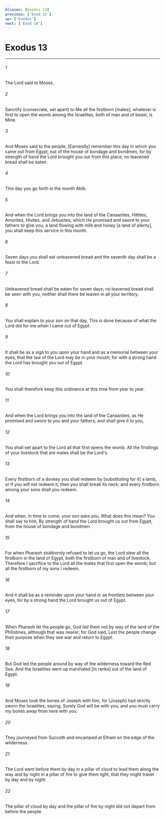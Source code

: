 ```yaml
---
Aliases: [Exodus 13]
previous: ['Exod 12']
up: ['Exodus']
next: ['Exod 14']
---
```

# Exodus 13

***

###### 1 

The Lord said to Moses, 

###### 2 

Sanctify (consecrate, set apart) to Me all the firstborn [males]; whatever is first to open the womb among the Israelites, both of man and of beast, is Mine. 

###### 3 

And Moses said to the people, [Earnestly] remember this day in which you came out from Egypt, out of the house of bondage and bondmen, for by strength of hand the Lord brought you out from this place; no leavened bread shall be eaten. 

###### 4 

This day you go forth in the month Abib. 

###### 5 

And when the Lord brings you into the land of the Canaanites, Hittites, Amorites, Hivites, and Jebusites, which He promised and swore to your fathers to give you, a land flowing with milk and honey [a land of plenty], you shall keep this service in this month. 

###### 6 

Seven days you shall eat unleavened bread and the seventh day shall be a feast to the Lord. 

###### 7 

Unleavened bread shall be eaten for seven days; no leavened bread shall be seen with you, neither shall there be leaven in all your territory. 

###### 8 

You shall explain to your son on that day, This is done because of what the Lord did for me when I came out of Egypt. 

###### 9 

It shall be as a sign to you upon your hand and as a memorial between your eyes, that the law of the Lord may be in your mouth; for with a strong hand the Lord has brought you out of Egypt. 

###### 10 

You shall therefore keep this ordinance at this time from year to year. 

###### 11 

And when the Lord brings you into the land of the Canaanites, as He promised and swore to you and your fathers, and shall give it to you, 

###### 12 

You shall set apart to the Lord all that first opens the womb. All the firstlings of your livestock that are males shall be the Lord's. 

###### 13 

Every firstborn of a donkey you shall redeem by [substituting for it] a lamb, or if you will not redeem it, then you shall break its neck; and every firstborn among your sons shall you redeem. 

###### 14 

And when, in time to come, your son asks you, What does this mean? You shall say to him, By strength of hand the Lord brought us out from Egypt, from the house of bondage and bondmen. 

###### 15 

For when Pharaoh stubbornly refused to let us go, the Lord slew all the firstborn in the land of Egypt, both the firstborn of man and of livestock. Therefore I sacrifice to the Lord all the males that first open the womb; but all the firstborn of my sons I redeem. 

###### 16 

And it shall be as a reminder upon your hand or as frontlets between your eyes, for by a strong hand the Lord brought us out of Egypt. 

###### 17 

When Pharaoh let the people go, God led them not by way of the land of the Philistines, although that was nearer; for God said, Lest the people change their purpose when they see war and return to Egypt. 

###### 18 

But God led the people around by way of the wilderness toward the Red Sea. And the Israelites went up marshaled [in ranks] out of the land of Egypt. 

###### 19 

And Moses took the bones of Joseph with him, for [Joseph] had strictly sworn the Israelites, saying, Surely God will be with you, and you must carry my bones away from here with you. 

###### 20 

They journeyed from Succoth and encamped at Etham on the edge of the wilderness. 

###### 21 

The Lord went before them by day in a pillar of cloud to lead them along the way and by night in a pillar of fire to give them light, that they might travel by day and by night. 

###### 22 

The pillar of cloud by day and the pillar of fire by night did not depart from before the people.
